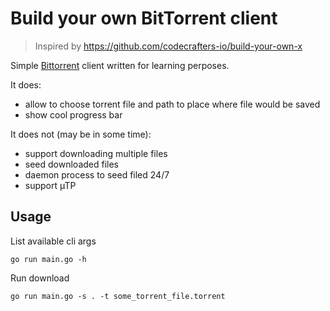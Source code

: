 # Build your own BitTorrent client
> Inspired by https://github.com/codecrafters-io/build-your-own-x

Simple [Bittorrent](https://www.bittorrent.org/beps/bep_0003.html) client written for learning perposes.

It does:
- allow to choose torrent file and path to place where file would be saved
- show cool progress bar

It does not (may be in some time):
- support downloading multiple files
- seed downloaded files
- daemon process to seed filed 24/7
- support µTP

## Usage
List available cli args
```shell
go run main.go -h
```

Run download
```shell
go run main.go -s . -t some_torrent_file.torrent
```